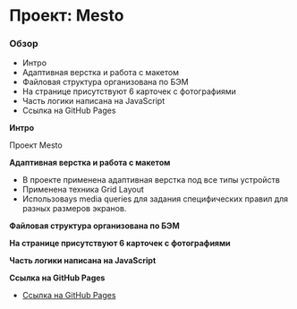 # Проект: Mesto

### Обзор
* Интро
* Адаптивная верстка и работа с макетом
* Файловая структура организована по БЭМ
* На странице присутствуют 6 карточек с фотографиями
* Часть логики написана на JavaScript
* Ссылка на GitHub Pages

**Интро**

Проект Mesto

**Адаптивная верстка и работа с макетом**

* В проекте применена адаптивная верстка под все типы устройств
* Применена техника Grid Layout
* Использоваys media queries для задания специфических правил для разных размеров экранов.

**Файловая структура организована по БЭМ**

**На странице присутствуют 6 карточек с фотографиями**

**Часть логики написана на JavaScript**

**Ссылка на GitHub Pages**

* [Ссылка на GitHub Pages](https://whatsapp777.github.io/russian-travel/)